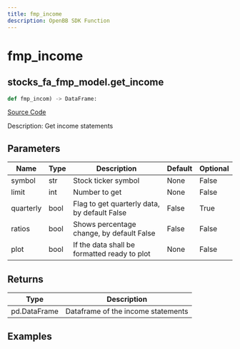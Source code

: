 ```yaml
---
title: fmp_income
description: OpenBB SDK Function
---
```

# fmp_income

## stocks_fa_fmp_model.get_income

```python
def fmp_incom) -> DataFrame:
```
[Source Code](https://github.com/OpenBB-finance/OpenBBTerminal/tree/main/openbb_terminal/decorators.py#L212)

Description: Get income statements

## Parameters

| Name | Type | Description | Default | Optional |
| ---- | ---- | ----------- | ------- | -------- |
| symbol | str | Stock ticker symbol | None | False |
| limit | int | Number to get | None | False |
| quarterly | bool | Flag to get quarterly data, by default False | False | True |
| ratios | bool | Shows percentage change, by default False | False | False |
| plot | bool | If the data shall be formatted ready to plot | None | False |

## Returns

| Type | Description |
| ---- | ----------- |
| pd.DataFrame | Dataframe of the income statements |

## Examples

